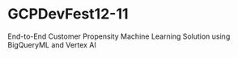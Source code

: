 # GCPDevFest12-11

End-to-End Customer Propensity Machine Learning Solution using 
BigQueryML and Vertex AI

